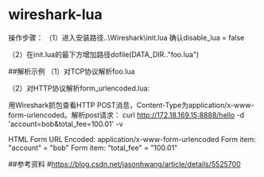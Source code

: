 # wireshark-lua

操作步骤：
（1）进入安装路径..\Wireshark\init.lua
确认disable_lua = false

（2）在init.lua的最下方增加路径dofile(DATA_DIR.."foo.lua")



##解析示例
（1）对TCP协议解析foo.lua

（2）对HTTP协议解析form_urlencoded.lua:

用Wireshark抓包查看HTTP POST消息，Content-Type为application/x-www-form-urlencoded。解析post请求：
curl http://172.18.169.15:8888/hello -d 'account=bob&total_fee=100.01' -v

HTML Form URL Encoded: application/x-www-form-urlencoded
    Form item: "account" = "bob"
    Form item: "total_fee" = "100.01"



##参考资料
#https://blog.csdn.net/jasonhwang/article/details/5525700 